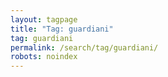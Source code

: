 ```yaml
---
layout: tagpage
title: "Tag: guardiani"
tag: guardiani
permalink: /search/tag/guardiani/
robots: noindex
---
```

